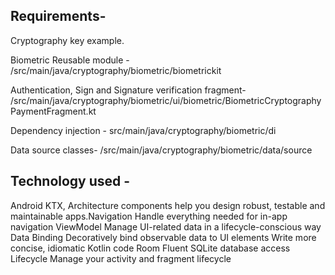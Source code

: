 ## Requirements-
Cryptography key example.

Biometric Reusable module -
/src/main/java/cryptography/biometric/biometrickit

Authentication, Sign and Signature verification fragment-
/src/main/java/cryptography/biometric/ui/biometric/BiometricCryptographyPaymentFragment.kt

Dependency injection -
src/main/java/cryptography/biometric/di

Data source classes-
/src/main/java/cryptography/biometric/data/source
 
## Technology used -
Android KTX, Architecture components help you design robust, testable and maintainable apps.Navigation
Handle everything needed for in-app navigation
ViewModel
Manage UI-related data in a lifecycle-conscious way
Data Binding
Decoratively bind observable data to UI elements
Write more concise, idiomatic Kotlin code
Room
Fluent SQLite database access
Lifecycle
Manage your activity and fragment lifecycle
